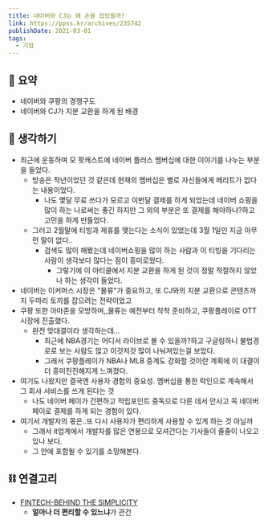 ```yaml
---
title: 네이버와 CJ는 왜 손을 잡았을까?
link: https://ppss.kr/archives/235742
publishDate: 2021-03-01  
tags: 
  - 기업
---
```

## 📝 요약 
- 네이버와 쿠팡의 경쟁구도  
- 네이버와 CJ가 지분 교환을 하게 된 배경  


## 🤔 생각하기   
- 최근에 운동하며 모 팟캐스트에 네이버 플러스 멤버십에 대한 이야기를 나누는 부분을 들었다.  
  - 방송은 작년이었던 것 같은데 현재의 멤버십은 별로 자신들에게 메리트가 없다는 내용이었다.  
    - 나도 몇달 무료 쓰다가 모르고 이번달 결제를 하게 되었는데 네이버 쇼핑을 많이 하는 나로써는 좋긴 하지만 그 외의 부분은 또 결제를 해야하나?하고 고민을 하게 만들었다.  
  - 그러고 2월말에 티빙과 제휴를 맺는다는 소식이 있었는데 3월 1일인 지금 아무런 말이 없다.. 
    - 검색도 많이 해봤는데 네이버쇼핑을 많이 하는 사람과 이 티빙을 기다리는 사람이 생각보다 많다는 점이 흥미로웠다.  
      - 그렇기에 이 아티클에서 지분 교환을 하게 된 것이 정말 적절하지 않았나 하는 생각이 들었다.  
- 네이버는 이커머스 시장은 "물류"가 중요하고, 또 CJ와의 지분 교환으로 콘텐츠까지 두마리 토끼를 잡으려는 전략이었고
- 쿠팡 또한 아마존을 모방하며,,물류는 예전부터 착착 준비하고, 쿠팡플레이로 OTT시장에 진출했다.  
  - 완전 맞대결이라 생각하는데... 
    - 최근에 NBA경기는 어디서 라이브로 볼 수 있을까?하고 구글링하니 불법경로로 보는 사람도 많고 이것저것 많이 나눠져있는걸 보았다.  
    - 그래서 쿠팡플레이가 NBA나 MLB 중계도 강화할 것이란 계획에 이 대결이 더 흥미진진해지게 느껴졌다.  
- 여기도 나왔지만 결국엔 사용자 경험의 중요성. 멤버십을 통한 락인으로 계속해서 그 회사 서비스를 쓰게 된다는 것  
  - 나도 네이버 페이가 간편하고 적립포인트 중독으로 다른 데서 안사고 꼭 네이버페이로 결제를 하게 되는 경험이 있다.  
- 여기서 개발자의 몫은..또 다시 사용자가 편리하게 사용할 수 있게 하는 것 아닐까 
  - 그래서 it업계에서 개발자를 많은 연봉으로 모셔간다는 기사들이 줄줄이 나오고 있나 보다.  
  - 그 안에 포함될 수 있기를 소망해본다.

## ⛓ 연결고리
- [FINTECH-BEHIND THE SIMPLICITY](../Dev/fintech-behind-the-simplicity)
  - **얼마나 더 편리할 수 있느냐**가 관건
  
